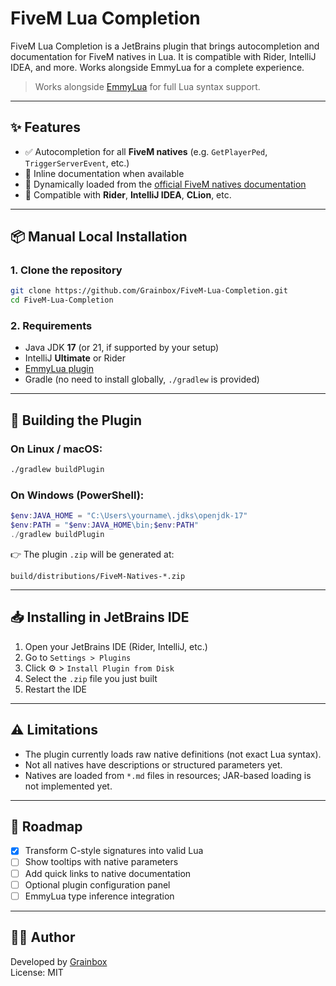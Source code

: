 # FiveM Lua Completion

<!-- Plugin description -->
FiveM Lua Completion is a JetBrains plugin that brings autocompletion and documentation for FiveM natives in Lua. It is compatible with Rider, IntelliJ IDEA, and more. Works alongside EmmyLua for a complete experience.
<!-- Plugin description end -->

> Works alongside [EmmyLua](https://plugins.jetbrains.com/plugin/9768-emmylua) for full Lua syntax support.

---

## ✨ Features

- ✅ Autocompletion for all **FiveM natives** (e.g. `GetPlayerPed`, `TriggerServerEvent`, etc.)
- 📄 Inline documentation when available
- 🔁 Dynamically loaded from the [official FiveM natives documentation](https://github.com/citizenfx/natives)
- 🚀 Compatible with **Rider**, **IntelliJ IDEA**, **CLion**, etc.

---

## 📦 Manual Local Installation

### 1. Clone the repository

```bash
git clone https://github.com/Grainbox/FiveM-Lua-Completion.git
cd FiveM-Lua-Completion
```

### 2. Requirements

- Java JDK **17** (or 21, if supported by your setup)
- IntelliJ **Ultimate** or Rider
- [EmmyLua plugin](https://plugins.jetbrains.com/plugin/9768-emmylua)
- Gradle (no need to install globally, `./gradlew` is provided)

---

## 🔨 Building the Plugin

### On Linux / macOS:

```bash
./gradlew buildPlugin
```

### On Windows (PowerShell):

```powershell
$env:JAVA_HOME = "C:\Users\yourname\.jdks\openjdk-17"
$env:PATH = "$env:JAVA_HOME\bin;$env:PATH"
./gradlew buildPlugin
```

👉 The plugin `.zip` will be generated at:

```
build/distributions/FiveM-Natives-*.zip
```

---

## 📥 Installing in JetBrains IDE

1. Open your JetBrains IDE (Rider, IntelliJ, etc.)
2. Go to `Settings > Plugins`
3. Click ⚙️ > `Install Plugin from Disk`
4. Select the `.zip` file you just built
5. Restart the IDE

---

## ⚠️ Limitations

- The plugin currently loads raw native definitions (not exact Lua syntax).
- Not all natives have descriptions or structured parameters yet.
- Natives are loaded from `*.md` files in resources; JAR-based loading is not implemented yet.

---

## 🔧 Roadmap

- [X] Transform C-style signatures into valid Lua
- [ ] Show tooltips with native parameters
- [ ] Add quick links to native documentation
- [ ] Optional plugin configuration panel
- [ ] EmmyLua type inference integration

---

## 👨‍💻 Author

Developed by [Grainbox](https://github.com/Grainbox)  
License: MIT
